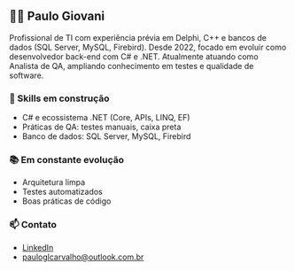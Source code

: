 ## 👨‍💻 Paulo Giovani

Profissional de TI com experiência prévia em Delphi, C++ e bancos de dados (SQL Server, MySQL, Firebird). Desde 2022, focado em evoluir como desenvolvedor back-end com C# e .NET. Atualmente atuando como Analista de QA, ampliando conhecimento em testes e qualidade de software.

### 🔧 Skills em construção
- C# e ecossistema .NET (Core, APIs, LINQ, EF)
- Práticas de QA: testes manuais, caixa preta
- Banco de dados: SQL Server, MySQL, Firebird

### 📚 Em constante evolução
- Arquitetura limpa
- Testes automatizados
- Boas práticas de código

### 📫 Contato
- [LinkedIn](https://www.linkedin.com/in/pauloglcarvalho)
- pauloglcarvalho@outlook.com.br
